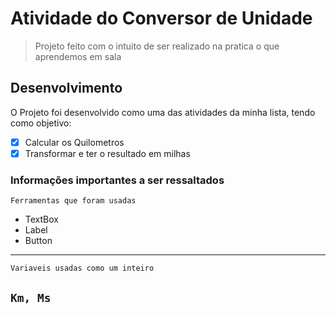 # Atividade do Conversor de Unidade

> Projeto feito com o intuito de ser realizado na pratica o que aprendemos em sala

## Desenvolvimento
O Projeto foi desenvolvido como uma das atividades da minha lista, tendo como objetivo:

- [x] Calcular os Quilometros
- [x] Transformar e ter o resultado em milhas 

### Informações importantes a ser ressaltados

`Ferramentas que foram usadas`
- TextBox
- Label
- Button 
---
`Variaveis usadas como um inteiro`

`Km, Ms`
---


